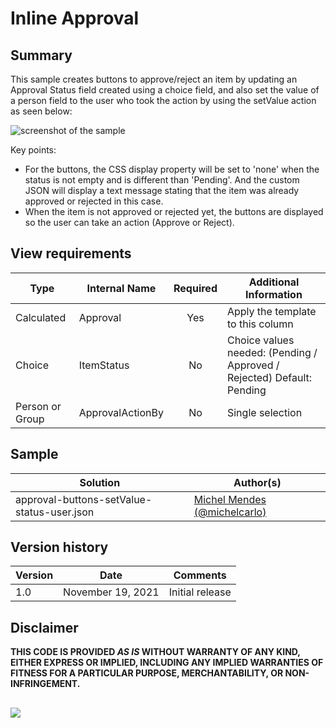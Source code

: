 # Inline Approval

## Summary
This sample creates buttons to approve/reject an item by updating an Approval Status field created using a choice field, and also set the value of a person field to the user who took the action by using the setValue action as seen below:

![screenshot of the sample](./assets/screenshot.gif)

Key points:

- For the buttons, the CSS display property will be set to 'none' when the status is not empty and is different than 'Pending'. And the custom JSON will display a text message stating that the item was already approved or rejected in this case.
- When the item is not approved or rejected yet, the buttons are displayed so the user can take an action (Approve or Reject).

## View requirements

|Type|Internal Name|Required|Additional Information
|---|---|:---:|---|
|Calculated|Approval|Yes| Apply the template to this column
|Choice|ItemStatus|No| Choice values needed: (Pending / Approved / Rejected) Default: Pending
|Person or Group|ApprovalActionBy|No|Single selection


## Sample

Solution|Author(s)
--------|---------
approval-buttons-setValue-status-user.json | [Michel Mendes](https://github.com/michelcarlo) [(@michelcarlo)](https://twitter.com/michelcarlo)

## Version history

Version |Date          |Comments
--------|--------------|--------------------------------
1.0     |November 19, 2021 |Initial release

## Disclaimer
**THIS CODE IS PROVIDED *AS IS* WITHOUT WARRANTY OF ANY KIND, EITHER EXPRESS OR IMPLIED, INCLUDING ANY IMPLIED WARRANTIES OF FITNESS FOR A PARTICULAR PURPOSE, MERCHANTABILITY, OR NON-INFRINGEMENT.**
##

<img src="https://pnptelemetry.azurewebsites.net/list-formatting/column-samples/approval-buttons-setValue-status-user" />
